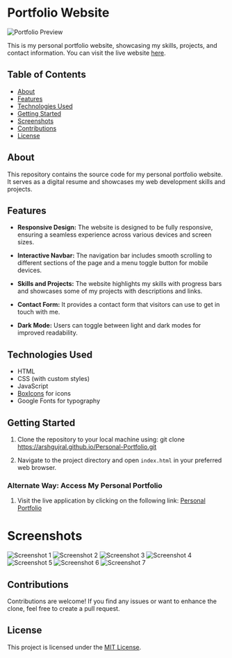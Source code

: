 # Portfolio Website

![Portfolio Preview](link_to_portfolio_screenshot_or_image)

This is my personal portfolio website, showcasing my skills, projects, and contact information. You can visit the live website [here](https://arshgujral.github.io/Personal-Portfolio/).

## Table of Contents

- [About](#about)
- [Features](#features)
- [Technologies Used](#technologies-used)
- [Getting Started](#getting-started)
- [Screenshots](#screenshots)
- [Contributions](#contributions)
- [License](#license)

## About

This repository contains the source code for my personal portfolio website. It serves as a digital resume and showcases my web development skills and projects.

## Features

- **Responsive Design:** The website is designed to be fully responsive, ensuring a seamless experience across various devices and screen sizes.

- **Interactive Navbar:** The navigation bar includes smooth scrolling to different sections of the page and a menu toggle button for mobile devices.

- **Skills and Projects:** The website highlights my skills with progress bars and showcases some of my projects with descriptions and links.

- **Contact Form:** It provides a contact form that visitors can use to get in touch with me.

- **Dark Mode:** Users can toggle between light and dark modes for improved readability.

## Technologies Used

- HTML
- CSS (with custom styles)
- JavaScript
- [BoxIcons](https://boxicons.com/) for icons
- Google Fonts for typography


## Getting Started

1. Clone the repository to your local machine using: git clone https://arshgujral.github.io/Personal-Portfolio.git

2. Navigate to the project directory and open `index.html` in your preferred web browser.

### Alternate Way: Access My Personal Portfolio

1. Visit the live application by clicking on the following link: [Personal Portfolio](https://arshgujral.github.io/Personal-Portfolio/)

# Screenshots

![Screenshot 1]("")
![Screenshot 2]("")
![Screenshot 3]("")
![Screenshot 4]("")
![Screenshot 5]("")
![Screenshot 6]("")
![Screenshot 7]("")

## Contributions
Contributions are welcome! If you find any issues or want to enhance the clone, feel free to create a pull request.

## License
This project is licensed under the [MIT License](LICENSE).